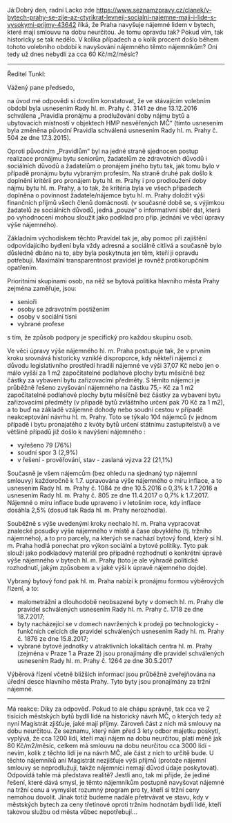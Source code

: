 Já:Dobrý den, radní Lacko zde https://www.seznamzpravy.cz/clanek/v-bytech-prahy-se-zije-az-ctyrikrat-levneji-socialni-najemne-maji-i-lide-s-vysokymi-prijmy-43642 říká, že Praha navyšuje nájemné lidem v bytech, které mají smlouvu na dobu neurčitou. Je tomu opravdu tak? Pokud vím, tak historicky se tak nedělo. V kolika případech a o kolik procent došlo během tohoto volebního období k navyšování nájemného těmto nájemníkům? Oni tedy už dnes nebydlí za cca 60 Kč/m2/měsíc?

---------------------

Ředitel Tunkl: 

Vážený pane předsedo,

na úvod mé odpovědi si dovolím konstatovat, že ve stávajícím volebním období byla usnesením Rady hl. m. Prahy č. 3141 ze dne 13.12.2016 schválena „Pravidla pronájmu a prodlužování doby nájmu bytů a ubytovacích místností v objektech HMP nesvěřených MČ“ (tímto usnesením byla změněna původní Pravidla schválená usnesením Rady hl. m. Prahy č. 504 ze dne 17.3.2015).

Oproti původním „Pravidlům“ byl na jedné straně sjednocen postup realizace pronájmu bytu seniorům, žadatelům ze zdravotních důvodů i sociálních důvodů a žadatelům o pronájem jiného bytu tak, jak tomu bylo v případě pronájmu bytu vybraným profesím. Na straně druhé pak došlo k doplnění kritérií pro pronájem bytu hl. m. Prahy i pro prodloužení doby nájmu bytu hl. m. Prahy, a to tak, že kritéria byla ve všech případech doplněna o povinnost žadatele/nájemce bytu hl. m. Prahy doložit výši finančních příjmů všech členů domácnosti. (v současné době se, s výjimkou žadatelů ze sociálních důvodů, jedná „pouze“ o informativní sběr dat, která po vyhodnocení mohou sloužit jako podklad pro příp. jednání ve věci úpravy výše nájemného).

Základním východiskem těchto Pravidel tak je, aby pomoc při zajištění odpovídajícího bydlení byla vždy adresná a sociálně citlivá a současně bylo důsledně dbáno na to, aby byla poskytnuta jen těm, kteří ji opravdu potřebují. Maximální transparentnost pravidel je rovněž protikorupčním opatřením.

Prioritními skupinami osob, na něž se bytová politika hlavního města Prahy zejména zaměřuje, jsou:

- senioři
- osoby se zdravotním postižením
- osoby v sociální tísni
- vybrané profese

s tím, že způsob podpory je specifický pro každou skupinu osob.

Ve věci úpravy výše nájemného hl. m. Praha postupuje tak, že v prvním kroku srovnává historicky vzniklé disproporce, kdy někteří nájemci z důvodu legislativního prostředí hradili nájemné ve výši 37,07 Kč nebo jen o málo vyšší za 1 m2 započitatelné podlahové plochy bytu měsíčně bez částky za vybavení bytu zařizovacími předměty. S těmito nájemci je průběžně řešeno zvyšování nájemného na částku 75,- Kč za 1 m2 započitatelné podlahové plochy bytu měsíčně bez částky za vybavení bytu zařizovacími předměty (v případě bytů zvláštního určení pak 70 Kč za 1 m2), a to buď na základě vzájemné dohody nebo soudní cestou v případě neakceptování návrhu hl. m. Prahy. Toto se týkalo 104 nájemců (v jednom případě i bytu pronajatého z kvóty bytů určení státnímu zastupitelství) a ve většině případů již došlo k navýšení nájemného :

- vyřešeno 79  (76%)
- soudní spor 3 (2,9%)
- v řešení - prověřování,  stav - zaslaná výzva 22 (21,1%)

Současně je všem nájemcům (bez ohledu na sjednaný typ nájemní smlouvy) každoročně k 1.7. upravována výše nájemného o míru inflace, a to usnesením Rady hl. m. Prahy č. 1084 ze dne 10.5.2016 o 0,3% k 1.7.2016 a usnesením Rady hl. m. Prahy č. 805 ze dne 11.4.2017 o 0,7% k 1.7.2017. Nájemné o míru inflace bude upraveno i v letošním roce, kdy inflace dosáhla 2,5% (dosud tak Rada hl. m. Prahy nerozhodla).

Souběžně s výše uvedenými kroky nechalo hl. m. Praha vypracovat znalecké posudky výše nájemného v místě a čase obvyklého (tj. tržního nájemného), a to pro parcely, na kterých se nachází bytový fond, který si hl. m. Praha hodlá ponechat pro výkon sociální a bytové politiky. Tyto pak slouží jako podkladový materiál pro případné rozhodnutí o konkrétní úpravě výše nájemného v bytech hl. m. Prahy (toto je ale výhradě politické rozhodnutí, jakým způsobem a v jaké výši k úpravě nájemného dojde).

Vybraný bytový fond pak hl. m. Praha nabízí k pronájmu formou výběrových řízení, a to:

- malometrážní a dlouhodobě neobsazené byty v domech hl. m. Prahy dle pravidel schválených usnesením Rady hl. m. Prahy č. 1718 ze dne 18.7.2017;
- byty nacházející se v domech navržených  k prodeji po technologicky - funkčních celcích dle pravidel schválených usnesením Rady hl. m. Prahy č. 1876 ze dne 15.8.2017;
- vybrané bytové jednotky v atraktivních lokalitách centra hl. m. Prahy (zejména v Praze 1 a Praze 2) jsou pronajímány dle pravidel schválených usnesením Rady hl. m. Prahy č. 1264 ze dne 30.5.2017

Výběrová řízení včetně bližších informací jsou průběžně zveřejňována na úřední desce hlavního města Prahy. Tyto byty jsou pronajímány za tržní nájemné.


---------------------------------
Má reakce: Díky za odpověď. Pokud to ale chápu správně, tak cca ve 2 tisících městských bytů bydlí lidé na historický návrh MČ, o kterých tedy až nyní Magistrát zjišťuje, jaké mají příjmy. Zároveň část z nich má smlouvy na dobu neurčitou. Ze seznamu, který nám před 3 lety odbor majetku poskytl, vyplývá, že cca 1200 lidí, kteří mají nájem na dobu neurčitou, platí méně jak 80 Kč/m2/měsíc, celkem má smlouvu na dobu neurčitou cca 3000 lidí - nevím, kolik z těchto lidí je na návrh MČ, ale část z nich to určitě bude. U těchto nájemníků ani Magistrát nezjišťuje výši příjmů (protože nájemní smlouvy se neprodlužují, takže nájemníci nemají důvod údaje poskytovat). Odpovídá tahle má představa realitě? Jestli ano, tak mi přijde, že jediné řešení, které dává smysl, je těmto nájemníkům postupně navyšovat nájemné na tržní cenu a vymyslet rozumný program pro ty, kteří si tržní ceny nemohou dovolit. Jinak totiž budeme nadále přetrvávat ve stavu, kdy v městských bytech za ceny třetinové oproti tržním hodnotám bydlí lidé, kteří takovou službu od města vůbec nepotřebují...

